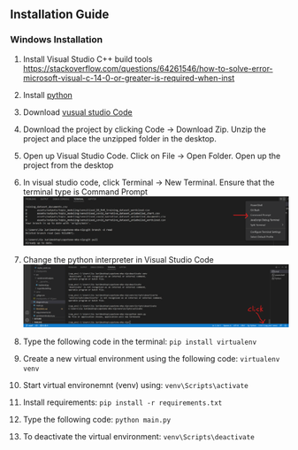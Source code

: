 ## Installation Guide

### Windows Installation
1. Install Visual Studio C++ build tools
https://stackoverflow.com/questions/64261546/how-to-solve-error-microsoft-visual-c-14-0-or-greater-is-required-when-inst

2. Install [python](https://www.python.org/downloads/)

3. Download [vusual studio Code](https://code.visualstudio.com/download)

4. Download the project by clicking Code -> Download Zip. Unzip the project and place the unzipped folder in the desktop.

5. Open up Visual Studio Code. Click on File -> Open Folder. Open up the project from the desktop

6. In visual studio code, click Terminal -> New Terminal. Ensure that the terminal type is Command Prompt
![Command Prompt Image](./assets/pics-readme/cmd.png)

7. Change the python interpreter in Visual Studio Code
![Interpreter 1](./assets/pics-readme/interpreter1.png)

8. Type the following code in the terminal: `pip install virtualenv`

9. Create a new virtual environment using the following code: `virtualenv venv`

10. Start virtual environemnt (venv) using: `venv\Scripts\activate`

11. Install requirements: `pip install -r requirements.txt`

12. Type the following code: `python main.py`

13. To deactivate the virtual environment: `venv\Scripts\deactivate`